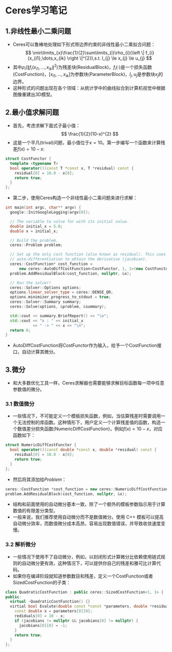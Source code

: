 # Ceres学习笔记
## 1.非线性最小二乘问题
 - Ceres可以鲁棒地处理如下形式带边界约束的非线性最小二乘拟合问题：
$$
\min\limits_{x}\frac{1}{2}\sum\limits_{i}\rho_{i}(\left \| f_{i}(x_{i1},\dots,x_{ik} \right \|^{2}),s.t. l_{j} \le x_{j} \le u_{j}
$$
 - 其中$\rho_{i}(\left \| f_{i}(x_{i1},\dots,x_{ik} \right \|^{2})$为残差块(ResidualBlock)，$f_{i}(\cdot)$是一个损失函数(CostFunction)，$[x_{i1},\dots,x_{ik}]$为参数块(ParameterBlock)，$l_{j},u_{j}$是参数块$x_{j}$的边界。
 - 这种形式的问题出现在各个领域：从统计学中的曲线拟合到计算机视觉中根据图像重建出3D模型。

 ## 2.最小值求解问题
 - 首先，考虑求解下面式子最小值：
$$
\frac{1}{2}(10-x)^{2}
$$
 - 这是一个平凡(trival)问题，最小值位于$x=10$。第一步编写一个函数来计算残差$f(x)=10-x$:
```C++
struct CostFunctor {
  template <typename T>
  bool operator()(const T *const x, T *residual) const {
    residual[0] = 10.0 - x[0];
    return true;
  }
};
```
 - 第二步，使用Ceres构造一个非线性最小二乘问题来进行求解：
```C++
int main(int argc, char** argv) {
  google::InitGoogleLogging(argv[0]);

  // The variable to solve for with its initial value.
  double initial_x = 5.0;
  double x = initial_x;

  // Build the problem.
  ceres::Problem problem;

  // Set up the only cost function (also known as residual). This uses
  // auto-differentiation to obtain the derivative (jacobian).
  ceres::CostFunction* cost_function =
      new ceres::AutoDiffCostFunction<CostFunctor, 1, 1>(new CostFunctor);
  problem.AddResidualBlock(cost_function, nullptr, &x);

  // Run the solver!
  ceres::Solver::Options options;
  options.linear_solver_type = ceres::DENSE_QR;
  options.minimizer_progress_to_stdout = true;
  ceres::Solver::Summary summary;
  ceres::Solve(options, &problem, &summary);

  std::cout << summary.BriefReport() << "\n";
  std::cout << "x : " << initial_x
            << " -> " << x << "\n";
  return 0;
}
```
 - AutoDiffCostFunction将CostFunctor作为输入，给予一个CostFunction接口，自动计算其微分。

## 3.微分
 - 和大多数优化工具一样，Ceres求解器也需要能够求解目标函数每一项中任意参数值的微分。
### 3.1 数值微分
 - 一些情况下，不可能定义一个模板损失函数，例如，当估算残差时需要调用一个无法控制的库函数。这种情形下，用户定义一个计算残差值的函数，构造一个数值差分损失函数(NumericDiffCostFunction)，例如$f(x) = 10 - x$，对应函数如下：
```C++
struct NumericDiffCostFunctor {
  bool operator()(const double *const x, double *residual) const {
    residual[0] = 10.0 - x[0];
    return true;
  }
};
```
 - 然后将其添加给$Problem$：
```C++
ceres::CostFunction *cost_function = new ceres::NumericDiffCostFunction<ceres::NumericDiffCostFunctor, ceres::CENTRAL, 1, 1>(new NumericDiffCostFunctor);
problem.AddResidualBlock(cost_function, nullptr, &x);
```
 - 结构和前面使用的自动微分基本一致，除了一个额外的模板参数指示用于计算数值的有限差分类型。
 - 一般来说，我们推荐使用自动微分而不是数值微分。使用 C++ 模板可以提高自动微分效率，而数值微分成本高昂，容易出现数值错误，并导致收敛速度变慢。

### 3.2 解析微分
 - 一些情况下使用不了自动微分，例如，以封闭形式计算微分比依赖使用链式规则的自动微分更有效，这种情况下，可以提供你自己的残差和雅可比计算代码。
 - 如果你在编译阶段就知道参数数目和残差，定义一个CostFunction或者SizedCostFunction的子类：
```C++
class QuadraticCostFunction : public ceres::SizedCostFunction<1, 1> {
public:
  virtual ~QuadraticCostFunction() {}
  virtial bool Evalute(double const *const *parameters, double *residuals, double **jacobians) const {
    const double x = parameters[0][0];
    rediduals[0] = 10 - x;
    if (jacobians != nullptr && jacobians[0] != nullptr) {
      jacobians[0][0] = -1;
    }
    return true;
  }
};
```



